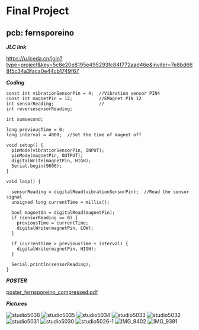 # Final Project

## pcb: fernsporeino

***JLC link***

https://u.lceda.cn/join?type=project&key=5c8e20e8195e495293fc84f772aad46e&inviter=7e8bd668f5c34a3faca0e44cb1749f67

***Coding***
```
const int vibrationSensorPin = 4;  //Vibration sensor PIN4
const int magnetPin = 12;          //EMagnet PIN 12
int sensorReading;                 //
int reversesensorReading;

int sumsecond;

long previousTime = 0;
long interval = 4000;  //Set the time of magnet off

void setup() {
  pinMode(vibrationSensorPin, INPUT);
  pinMode(magnetPin, OUTPUT);
  digitalWrite(magnetPin, HIGH);
  Serial.begin(9600);
}

void loop() {

  sensorReading = digitalRead(vibrationSensorPin);  //Read the sensor signal
  unsigned long currentTime = millis();

  bool magnetOn = digitalRead(magnetPin);
  if (sensorReading == 0) {
    previousTime = currentTime;
    digitalWrite(magnetPin, LOW);
  }

  if (currentTime > previousTime + interval) {
    digitalWrite(magnetPin, HIGH);
  }

  Serial.println(sensorReading);
}
```

***POSTER***

[poster_fernsporeino_compressed.pdf](https://github.com/xinxinwang233/wang-Xinyi-s-assignments/files/13454774/poster_fernsporeino_compressed.pdf)



***Pictures***

![studio5036](https://github.com/xinxinwang233/wang-Xinyi-s-assignments/assets/144413765/d0b32708-3baa-4a97-8b12-c47e8e481bc3)
![studio5035](https://github.com/xinxinwang233/wang-Xinyi-s-assignments/assets/144413765/a233d79b-7c98-4090-9948-d47018288179)
![studio5034](https://github.com/xinxinwang233/wang-Xinyi-s-assignments/assets/144413765/1d4503b2-5dc3-44be-93fc-d9a11364822f)
![studio5033](https://github.com/xinxinwang233/wang-Xinyi-s-assignments/assets/144413765/e1b9309c-33e2-47bc-b5b4-83ea0971456f)
![studio5032](https://github.com/xinxinwang233/wang-Xinyi-s-assignments/assets/144413765/e37d0daf-1ca7-4658-b55d-724903b686e1)
![studio5031](https://github.com/xinxinwang233/wang-Xinyi-s-assignments/assets/144413765/1914fca3-01ab-47fd-bb11-59b5561893f1)
![studio5030](https://github.com/xinxinwang233/wang-Xinyi-s-assignments/assets/144413765/d8c22f92-6fd3-43de-812a-5c5114401333)
![studio5026-1](https://github.com/xinxinwang233/wang-Xinyi-s-assignments/assets/144413765/7ed9ca27-c435-4829-ac90-374a91fa7a24)
![IMG_9402](https://github.com/xinxinwang233/wang-Xinyi-s-assignments/assets/144413765/d25a73fb-355c-4192-a0a0-2855a250d029)
![IMG_9391](https://github.com/xinxinwang233/wang-Xinyi-s-assignments/assets/144413765/d3ef1672-1c3a-4bcb-ba13-870319241c44)

